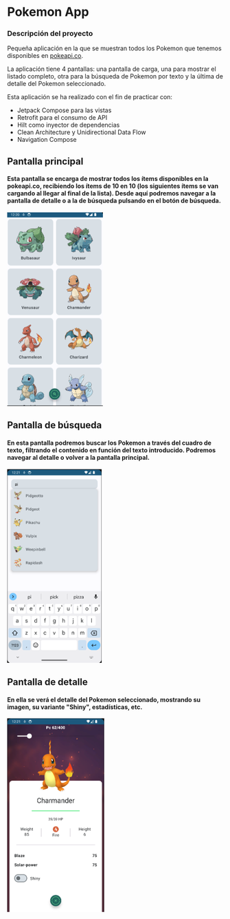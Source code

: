 <h1>Pokemon App</h1>

<h3>Descripción del proyecto</h2>

Pequeña aplicación en la que se muestran todos los Pokemon que tenemos disponibles en <a href="https://pokeapi.co">pokeapi.co</a>.<br/>

La aplicación tiene 4 pantallas: una pantalla de carga, una para mostrar el listado completo, otra para la búsqueda de Pokemon por texto y la última de detalle del Pokemon seleccionado.<br/>

Esta aplicación se ha realizado con el fin de practicar con:
- Jetpack Compose para las vistas
- Retrofit para el consumo de API
- Hilt como inyector de dependencias
- Clean Architecture y Unidirectional Data Flow
- Navigation Compose

<h2>Pantalla principal</h2>
<h4>Esta pantalla se encarga de mostrar todos los ítems disponibles en la pokeapi.co, recibiendo los ítems de 10 en 10 (los siguientes ítems se van cargando al llegar al final de la lista). Desde aquí podremos navegar a la pantalla de detalle o a la de búsqueda pulsando en el botón de búsqueda.</h4>

<img height="450px" src="https://github.com/Albrodiaz/PokemonAppMVI/blob/main/app/src/main/res/drawable/mainscreen.png?raw=true"/><br/>

<h2>Pantalla de búsqueda</h2>
<h4>En esta pantalla podremos buscar los Pokemon a través del cuadro de texto, filtrando el contenido en función del texto introducido. Podremos navegar al detalle o volver a la pantalla principal.</h4>

<img height="450px" src="https://github.com/Albrodiaz/PokemonAppMVI/blob/main/app/src/main/res/drawable/searchscreen.png?raw=true"/>

<h2>Pantalla de detalle</h2>
<h4>En ella se verá el detalle del Pokemon seleccionado, mostrando su imagen, su variante "Shiny", estadísticas, etc.</h4>

<img height="450px" src="https://github.com/Albrodiaz/PokemonAppMVI/blob/main/app/src/main/res/drawable/detailscreen.png?raw=true"/>
